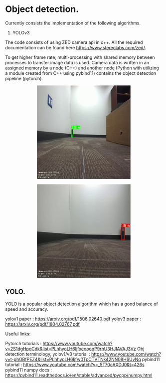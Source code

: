 # Object detection.

Currently consists the implementation of the following algorithms.   

1. YOLOv3

<!-- -->

The code consists of using ZED camera api in c++. All the required documentation can be found here https://www.stereolabs.com/zed/.

To get higher frame rate, multi-processing with shared memory between processes to transfer image data is used. Camera data is written in an assigned memory by a node (C++) and another node (Python with utilizing a module created from C++ using pybind11) contains the object detection pipeline (pytorch).

<p align = "center">
<img src="images/1.png" width="300" height="300">
</p>
<p align = "center">
</p>

<p align = "center">
<img src="images/2.png" width="300" height="300">
</p>
<p align = "center">
</p>

## YOLO.

YOLO is a popular object detection algorithm which has a good balance of speed and accuracy.

yolov1 paper : https://arxiv.org/pdf/1506.02640.pdf
yolov3 paper : https://arxiv.org/pdf/1804.02767.pdf

Useful links:

Pytorch tutorials : https://www.youtube.com/watch?v=2S1dgHpqCdk&list=PLhhyoLH6IjfxeoooqP9rhU3HJIAVAJ3Vz
Obj detection terminology, yolov1/v3 tutorial : https://www.youtube.com/watch?v=t-phGBfPEZ4&list=PLhhyoLH6Ijfw0TpCTVTNk42NN08H6UvNq
pybind11 tutorial : https://www.youtube.com/watch?v=_5T70cAXDJ0&t=426s
pybind11 numpy docs : https://pybind11.readthedocs.io/en/stable/advanced/pycpp/numpy.html



